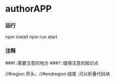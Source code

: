 # authorAPP

### 运行

npm install
npm run start

### 注释

\###! :需要注意的地方
\###? :值得注意的知识点

//#region 开头，//#endregion 结尾 :可以折叠代码块
